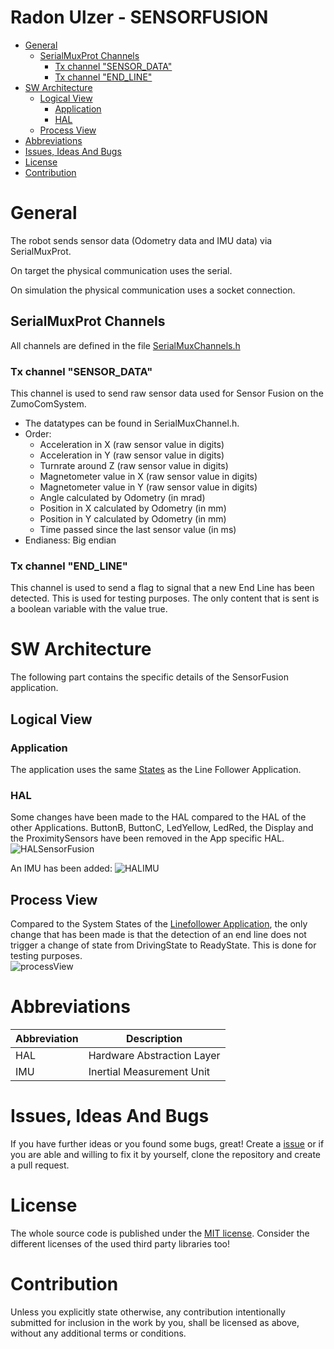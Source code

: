 # Radon Ulzer - SENSORFUSION <!-- omit in toc -->

* [General](#general)
  * [SerialMuxProt Channels](#serialmuxprot-channels)
    * [Tx channel "SENSOR\_DATA"](#tx-channel-sensor_data)
    * [Tx channel "END\_LINE"](#tx-channel-end_line)
* [SW Architecture](#sw-architecture)
  * [Logical View](#logical-view)
    * [Application](#application)
    * [HAL](#hal)
  * [Process View](#process-view)
* [Abbreviations](#abbreviations)
* [Issues, Ideas And Bugs](#issues-ideas-and-bugs)
* [License](#license)
* [Contribution](#contribution)

# General

The robot sends sensor data (Odometry data and IMU data) via SerialMuxProt. 

On target the physical communication uses the serial.

On simulation the physical communication uses a socket connection.

## SerialMuxProt Channels
All channels are defined in the file [SerialMuxChannels.h](https://github.com/BlueAndi/RadonUlzer/blob/main/lib/APPSensorFusion/SerialMuxChannels.h)

### Tx channel "SENSOR_DATA"
This channel is used to send raw sensor data used for Sensor Fusion on the ZumoComSystem.

* The datatypes can be found in SerialMuxChannel.h.
* Order:
  * Acceleration in X (raw sensor value in digits)
  * Acceleration in Y (raw sensor value in digits)
  * Turnrate around Z (raw sensor value in digits)
  * Magnetometer value in X (raw sensor value in digits)
  * Magnetometer value in Y (raw sensor value in digits)
  * Angle calculated by Odometry (in mrad)
  * Position in X calculated by Odometry (in mm)
  * Position in Y calculated by Odometry (in mm)
  * Time passed since the last sensor value (in ms)
* Endianess: Big endian

### Tx channel "END_LINE"
This channel is used to send a flag to signal that a new End Line has been detected. This is used for testing purposes. 
The only content that is sent is a boolean variable with the value true. 

# SW Architecture
The following part contains the specific details of the SensorFusion application.

## Logical View

### Application
The application uses the same [States](https://github.com/BlueAndi/RadonUlzer/blob/main/doc/architecture/LINEFOLLOWER.md) as the Line Follower Application.

### HAL
Some changes have been made to the HAL compared to the HAL of the other Applications.
ButtonB, ButtonC, LedYellow, LedRed, the Display and the ProximitySensors have been removed in the App specific HAL. 
![HALSensorFusion](http://www.plantuml.com/plantuml/proxy?cache=no&src=https://raw.githubusercontent.com/BlueAndi/RadonUlzer/main/doc/architecture/uml/LogicalView/SensorFusion/HAL_SensorFusion.puml)

An IMU has been added:
![HALIMU](http://www.plantuml.com/plantuml/proxy?cache=no&src=https://raw.githubusercontent.com/BlueAndi/RadonUlzer/main/doc/architecture/uml/LogicalView/SensorFusion/HAL_IMU.puml)

## Process View
Compared to the System States of the [Linefollower Application](https://github.com/BlueAndi/RadonUlzer/blob/main/doc/architecture/LINEFOLLOWER.md), the only change that has been made is that the detection of an end line does not trigger a change of state from DrivingState to ReadyState. This is done for testing purposes.  
![processView](http://www.plantuml.com/plantuml/proxy?cache=no&src=https://raw.githubusercontent.com/BlueAndi/RadonUlzer/main/doc/architecture/uml/ProcessView/SensorFusion/SystemStates.puml)

# Abbreviations

| Abbreviation | Description |
| - | - |
| HAL | Hardware Abstraction Layer |
| IMU | Inertial Measurement Unit |

# Issues, Ideas And Bugs
If you have further ideas or you found some bugs, great! Create a [issue](https://github.com/BlueAndi/RadonUlzer/issues) or if you are able and willing to fix it by yourself, clone the repository and create a pull request.

# License
The whole source code is published under the [MIT license](http://choosealicense.com/licenses/mit/).
Consider the different licenses of the used third party libraries too!

# Contribution
Unless you explicitly state otherwise, any contribution intentionally submitted for inclusion in the work by you, shall be licensed as above, without any
additional terms or conditions.

